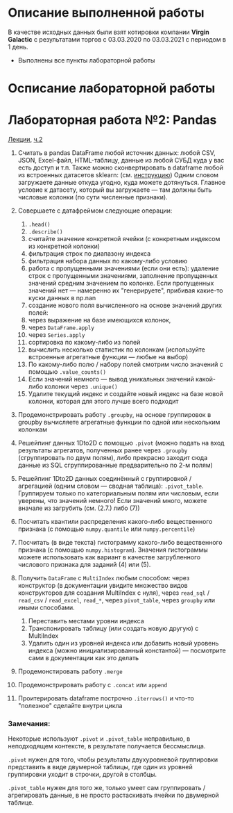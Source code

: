 # Описание выполненной работы
В качестве исходных данных были взят котировки компании **Virgin Galactic** с результатами торгов с 03.03.2020 по 03.03.2021 с периодом в 1 день.
- Выполнены все пункты лабораторной работы

# Осписание лабораторной работы
# Лабораторная работа №2: Pandas

[Лекции](pandas-1.ipynb), [ч.2](pandas-2.ipynb)

1. Считать в pandas DataFrame любой источник данных: любой CSV, JSON, Excel-файл, HTML-таблицу, данные из любой СУБД куда у вас есть доступ и т.п.
Также можно сконвертировать в dataframe любой из встроенных датасетов sklearn: (см. [инструкцию](https://stackoverflow.com/questions/38105539/how-to-convert-a-scikit-learn-dataset-to-a-pandas-dataset))
Одним словом загружаете данные откуда угодно, куда можете дотянуться.
Главное условие к датасету, который вы загружаете — там должны быть числовые колонки (по сути численные признаки).

2. Совершаете с датафреймом следующие операции:
    1. `.head()`
    2. `.describe()`
    3. считайте значение конкретной ячейки (с конкретным индексом из конкретной колонки)
    4. фильтрация строк по диапазону индекса
    5. фильтрация набора данных по какому-либо условию
    6. работа с пропущенными значениями (если они есть): удаление строк с пропущенными значениями, заполнение пропущенных значений средним значением по колонке. Если пропущенных значений нет — намеренно их "генерируете", прибивая какие-то куски данных в np.nan
    7. создание нового поля вычисленного на основе значений других полей:
      1. через выражение на базе имеющихся колонок,
      2. через `DataFrame.apply`
      3. через `Series.apply`
    8. сортировка по какому-либо из полей
    9. вычислить несколько статистик по колонкам (используйте встроенные агрегатные функции — любые на выбор)
   10. По какому-либо полю / набору полей смотрим число значений с помощью `.value_counts()`
    11. Если значений немного — вывод уникальных значений какой-либо колонки через `.unique()`
    12. Удалите текущий индекс и создайте новый индекс на базе новой колонки, которая для этого лучше всего подходит

3. Продемонстрировать работу `.groupby`, на основе группировок в groupby вычисляете агрегатные функции по одной или нескольким колонкам

4. Решейпинг данных 1Dto2D с помощью `.pivot` (можно подать на вход результаты агрегатов, полученных ранее через `.groupby` (сгруппировать по двум полям), либо прекрасно заходит сюда данные из SQL сгруппированные предварительно по 2-м полям) 

5. Решейпинг 1Dto2D данных соединённый с группировкой / агрегацией (одним словом — сводная таблица): `.pivot_table`. Группируем только по категориальным полям или числовым, если уверены, что значений немного! Если значений много, можете вначале из загрубить (см. (2.7.) либо (7)) 

6. Посчитать квантили распределения какого-либо вещественного признака (с помощью `numpy.quantile` или `numpy.percentile`) 

7. Посчитать (в виде текста) гистограмму какого-либо вещественного признака (с помощью `numpy.histogram`). Значения гистограммы можете использовать как вариант в качестве загрубленного числового признака для заданий (4) или (5).

8. Получить `DataFrame` с `MultiIndex` любым способом: через конструктор (в документации увидите множество видов конструкторов для создания MultiIndex с нуля), через `read_sql` / `read_csv` / `read_excel`, `read_*`, через `pivot_table`, через `groupby` или иными способами.
    1. Переставить местами уровни индекса
    2. Транспонировать таблицу (или создать новую другую) с MultiIndex
    3. Удалить один из уровней индекса или добавить новый уровень индекса (можно инициализированный константой) — посмотрите сами в документации как это делать

9. Продемонстировать работу `.merge`
10. Продемонстрировать работу с `.concat` или `append`
11. Проитерировать dataframe построчно `.iterrows()` и что-то "полезное" сделайте внутри цикла


### Замечания:

Некоторые используют `.pivot` и `.pivot_table` неправильно, в неподходящем контексте, в результате получается бессмыслица.

`.pivot` нужен для того, чтобы результаты двухуровневой группировки представить в виде двумерной таблицы, где один из уровней группировки уходит в строчки, другой в столбцы.

`.pivot_table` нужен для того же, только умеет сам группировать / агрегировать данные, в не просто растаскивать ячейки по двумерной таблице.
